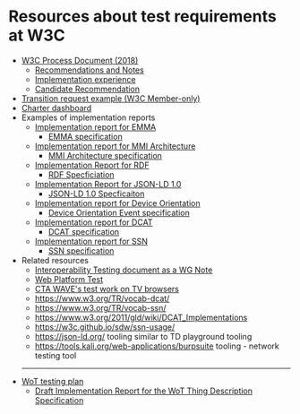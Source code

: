 # Resources about test requirements at W3C

* [W3C Process Document (2018)](https://www.w3.org/2018/Process-20180201/)
  * [Recommendations and Notes](https://www.w3.org/2018/Process-20180201/#recs-and-notes)
  * [Implementation experience](https://www.w3.org/2018/Process-20180201/#implementation-experience)
  * [Candidate Recommendation](https://www.w3.org/2018/Process-20180201/#candidate-rec)
* [Transition request example (W3C Member-only)](https://lists.w3.org/Archives/Member/chairs/2018OctDec/0024.html)
* [Charter dashboard](https://w3c.github.io/charters-dashboard/)
* Examples of implementation reports
  * [Implementation report for EMMA](https://www.w3.org/2002/mmi/2008/emma-ir/)
    * [EMMA specification](https://www.w3.org/TR/emma/)
  * [Implementation report for MMI Architecture](https://www.w3.org/2002/mmi/2012/mmi-arch-ir/)
    * [MMI Architecture specification](https://www.w3.org/TR/mmi-arch/)
  * [Implementation Report for RDF](https://www.w3.org/2001/sw/RDFCore/20030331-advance.html)
    * [RDF Specficiation](http://www.w3.org/TR/2004/REC-rdf-syntax-grammar-20040210/)
  * [Implementation Report for JSON-LD 1.0](https://dvcs.w3.org/hg/json-ld/raw-file/default/test-suite/reports/cr-20131022.html)
    * [JSON-LD 1.0 Specficaiton](http://www.w3.org/TR/2014/REC-json-ld-20140116/)
  * [Implementation report for Device Orientation](https://www.w3.org/2008/geolocation/wiki/DeviceOrientation_Event_Implementation_Report)
    * [Device Orientation Event specification](https://www.w3.org/TR/orientation-event/)
  * [Implementation report for DCAT](https://www.w3.org/2011/gld/wiki/DCAT_Implementations)
    * [DCAT specification](https://www.w3.org/TR/vocab-dcat/)
  * [Implementation report for SSN](https://w3c.github.io/sdw/ssn-usage/)
    * [SSN specification](https://www.w3.org/TR/vocab-ssn/)
* Related resources
  * [Interoperability Testing document as a WG Note](http://www.w3.org/TR/mmi-interop/)
  * [Web Platform Test](https://github.com/web-platform-tests/wpt)
  * [CTA WAVE's test work on TV browsers](https://webapitests2017.ctawave.org/)
  * https://www.w3.org/TR/vocab-dcat/
  * https://www.w3.org/TR/vocab-ssn/
  * https://www.w3.org/2011/gld/wiki/DCAT_Implementations
  * https://w3c.github.io/sdw/ssn-usage/
  * https://json-ld.org/ tooling similar to TD playground tooling
  * https://tools.kali.org/web-applications/burpsuite tooling - network testing tool
  ___
* [WoT testing plan](https://github.com/w3c/wot/blob/master/testing/plan.md)
  * [Draft Implementation Report for the WoT Thing Description Specification](https://w3c.github.io/wot-thing-description/testing/report.html)
  
